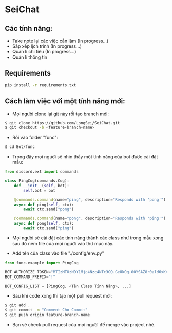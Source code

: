 # SeiChat

## Các tính năng: 
- Take note lại các việc cần làm (In progress...)
- Sắp xếp lịch trình (In progress...)
- Quản lí chi tiêu (In progress...)
- Quản lí thông tin

## Requirements
``` sh
pip install -r requirements.txt
```

## Cách làm việc với một tính năng mới: 
- Mọi người clone lại git này rồi tạo branch mới:
``` sh
$ git clone https://github.com/LongSei/SeiChat.git
$ git checkout -b <feature-branch-name>
```

- Rồi vào folder "func":
``` sh
$ cd Bot/func
```



- Trong đây mọi người sẽ nhìn thấy một tính năng của bot được cài đặt mẫu: 
``` python
from discord.ext import commands

class PingCog(commands.Cog):
    def __init__(self, bot):
        self.bot = bot

    @commands.command(name="ping", description="Responds with 'pong'")
    async def ping(self, ctx):
        await ctx.send("pong")

    @commands.command(name="pong", description="Responds with 'ping'")
    async def pong(self, ctx):
        await ctx.send("ping")
```

- Mọi người sẽ cài đặt các tính năng thành các class như trong mẫu xong sau đó ném file của mọi người vào thư mục này. 

- Add tên của class vào file "./config/env.py"
``` python
from func.example import PingCog

BOT_AUTHORIZE_TOKEN="MTIzMTUzNDY1Mjc4Nzc4NTc3OQ.GeUkOq.00YSAZ8r0ald6xKxitwJaXW0I4J9_aLEbFeows"
BOT_COMMAND_PREFIX="!"

BOT_CONFIG_LIST = [PingCog, <Tên Class Tính Năng>, ...]
``` 

- Sau khi code xong thì tạo một pull request mới: 

``` sh
$ git add .
$ git commit -m "Comment Cho Commit"
$ git push origin feature-branch-name
```

- Bạn sẽ check pull request của mọi người để merge vào project nhé. 